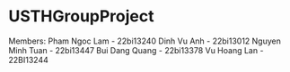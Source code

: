 # USTHGroupProject

Members:
Pham Ngoc Lam - 22bi13240
Dinh Vu Anh - 22bi13012
Nguyen Minh Tuan - 22bi13447
Bui Dang Quang - 22bi13378
Vu Hoang Lan - 22BI13244
